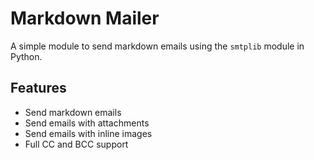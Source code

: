 # Markdown Mailer

A simple module to send markdown emails using the `smtplib` module in Python.

## Features

- Send markdown emails
- Send emails with attachments
- Send emails with inline images
- Full CC and BCC support
